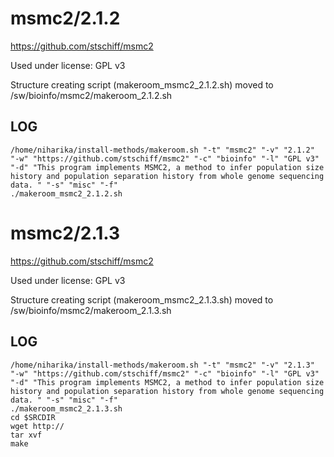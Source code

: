 msmc2/2.1.2
========================

<https://github.com/stschiff/msmc2>

Used under license:
GPL v3


Structure creating script (makeroom_msmc2_2.1.2.sh) moved to /sw/bioinfo/msmc2/makeroom_2.1.2.sh

LOG
---

    /home/niharika/install-methods/makeroom.sh "-t" "msmc2" "-v" "2.1.2" "-w" "https://github.com/stschiff/msmc2" "-c" "bioinfo" "-l" "GPL v3" "-d" "This program implements MSMC2, a method to infer population size history and population separation history from whole genome sequencing data. " "-s" "misc" "-f"
    ./makeroom_msmc2_2.1.2.sh
msmc2/2.1.3
========================

<https://github.com/stschiff/msmc2>

Used under license:
GPL v3


Structure creating script (makeroom_msmc2_2.1.3.sh) moved to /sw/bioinfo/msmc2/makeroom_2.1.3.sh

LOG
---

    /home/niharika/install-methods/makeroom.sh "-t" "msmc2" "-v" "2.1.3" "-w" "https://github.com/stschiff/msmc2" "-c" "bioinfo" "-l" "GPL v3" "-d" "This program implements MSMC2, a method to infer population size history and population separation history from whole genome sequencing data. " "-s" "misc" "-f"
    ./makeroom_msmc2_2.1.3.sh
    cd $SRCDIR
    wget http://
    tar xvf 
    make


